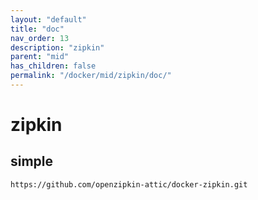 ```yaml
---
layout: "default"
title: "doc"
nav_order: 13
description: "zipkin"
parent: "mid"
has_children: false
permalink: "/docker/mid/zipkin/doc/"
---
```


# zipkin

## simple

```shell
https://github.com/openzipkin-attic/docker-zipkin.git
```
